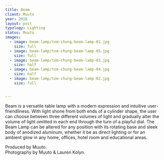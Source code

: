```yaml
---
title: Beam
client: Muuto
year: 2018
layout: post
typology: Lighting
status: Muuto
images:
  - image: beam-lamp/tom-chung-beam-lamp-01.jpg
    size: full
  - image: beam-lamp/tom-chung-beam-lamp-05.jpg
    size: full        
  - image: beam-lamp/tom-chung-beam-lamp-03.jpg
    size: half
  - image: beam-lamp/tom-chung-beam-lamp-04.jpg
    size: half    
  - image: beam-lamp/tom-chung-beam-lamp-02.jpg
    size: full


---
```


Beam is a versatile table lamp with a modern expression and intuitive user-friendliness. With light shone from both ends of a cylinder shape, the user can choose between three different volumes of light and gradually alter the volume of light omitted in each end through the turn of a playful dial. The Beam Lamp can be altered for any position with its rotating base and sleek body of anodized aluminum, whether it be as direct lighting or for an ambient glow in any home, offices, hotel room and educational areas.

Produced by Muuto.<br>
Photography by Muuto & Lauren Kolyn.
